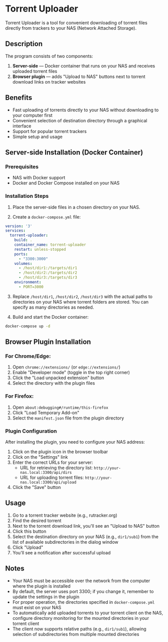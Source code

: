 
# Torrent Uploader

Torrent Uploader is a tool for convenient downloading of torrent files directly from trackers to your NAS (Network Attached Storage).

## Description

The program consists of two components:
1. **Server-side** — Docker container that runs on your NAS and receives uploaded torrent files
2. **Browser plugin** — adds "Upload to NAS" buttons next to torrent download links on tracker websites

## Benefits

- Fast uploading of torrents directly to your NAS without downloading to your computer first
- Convenient selection of destination directory through a graphical interface
- Support for popular torrent trackers
- Simple setup and usage

## Server-side Installation (Docker Container)

### Prerequisites
- NAS with Docker support
- Docker and Docker Compose installed on your NAS

### Installation Steps

1. Place the server-side files in a chosen directory on your NAS.

2. Create a `docker-compose.yml` file:

```yaml
version: '3'
services:
  torrent-uploader:
    build: .
    container_name: torrent-uploader
    restart: unless-stopped
    ports:
      - "3300:3000"
    volumes:
      - /host/dir1:/targets/dir1
      - /host/dir2:/targets/dir2
      - /host/dir3:/targets/dir3
    environment:
      - PORT=3000
```

3. Replace `/host/dir1`, `/host/dir2`, `/host/dir3` with the actual paths to directories on your NAS where torrent folders are stored. You can specify as many directories as needed.

4. Build and start the Docker container:

```bash
docker-compose up -d
```

## Browser Plugin Installation

### For Chrome/Edge:

1. Open `chrome://extensions/` (or `edge://extensions/`)
2. Enable "Developer mode" (toggle in the top right corner)
3. Click the "Load unpacked extension" button
4. Select the directory with the plugin files

### For Firefox:

1. Open `about:debugging#/runtime/this-firefox`
2. Click "Load Temporary Add-on"
3. Select the `manifest.json` file from the plugin directory

### Plugin Configuration

After installing the plugin, you need to configure your NAS address:

1. Click on the plugin icon in the browser toolbar
2. Click on the "Settings" link
3. Enter the correct URLs for your server:
   - URL for retrieving the directory list: `http://your-nas.local:3300/api/dirs`
   - URL for uploading torrent files: `http://your-nas.local:3300/api/upload`
4. Click the "Save" button

## Usage

1. Go to a torrent tracker website (e.g., rutracker.org)
2. Find the desired torrent
3. Next to the torrent download link, you'll see an "Upload to NAS" button
4. Click this button
5. Select the destination directory on your NAS (e.g., `dir1/sub1`) from the list of available subdirectories in the dialog window
6. Click "Upload"
7. You'll see a notification after successful upload

## Notes

- Your NAS must be accessible over the network from the computer where the plugin is installed
- By default, the server uses port 3300; if you change it, remember to update the settings in the plugin
- For proper operation, the directories specified in `docker-compose.yml` must exist on your NAS
- To automatically add uploaded torrents to your torrent client on the NAS, configure directory monitoring for the mounted directories in your torrent client
- The client now supports relative paths (e.g., `dir1/sub1`), allowing selection of subdirectories from multiple mounted directories